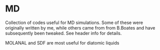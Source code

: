 MD
==

Collection of codes useful for MD simulations. Some of these were originally written by me, while others came from from B.Boates and have subsequently been tweaked. See header info for details.

MOLANAL and SDF are most useful for diatomic liquids
